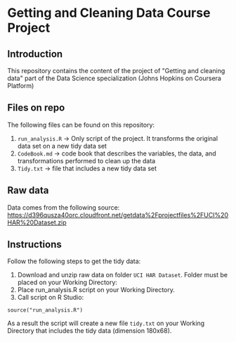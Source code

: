 # Getting and Cleaning Data Course Project

## Introduction
This repository contains the content of the project of "Getting and cleaning data" part of the Data Science specialization (Johns Hopkins on Coursera Platform)

## Files on repo
The following files can be found on this repository:   
1. `run_analysis.R` -> Only script of the project. It transforms the original data set on a new tidy data set  
2. `CodeBook.md` ->  code book that describes the variables, the data, and transformations performed to clean up the data  
3. `Tidy.txt` -> file that includes a new tidy data set  

## Raw data
Data comes from the following source:
https://d396qusza40orc.cloudfront.net/getdata%2Fprojectfiles%2FUCI%20HAR%20Dataset.zip

## Instructions
Follow the following steps to get the tidy data:  

1. Download and unzip raw data on folder `UCI HAR Dataset`. Folder must be placed on your Working Directory:
2. Place run_analysis.R script on your Working Directory.  
3. Call script on R Studio:
```{r}
source("run_analysis.R")
```
As a result the script will create a new file `tidy.txt` on your Working Directory that includes the tidy data (dimension 180x68).